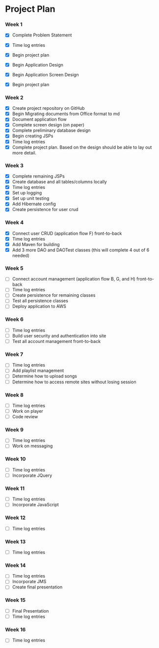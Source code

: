 # Project Plan

### Week 1
- [X] Complete Problem Statement
- [X] Time log entries
- [X] Begin project plan
- [X] Begin Application Design
- [X] Begin Application Screen Design
- [X] Begin project plan


### Week 2
- [X] Create project repository on GitHub
- [X] Begin Migrating documents from Office format to md
- [X] Document application flow
- [X] Complete screen design (on paper)
- [X] Complete preliminary database design
- [X] Begin creating JSPs
- [X] Time log entries
- [X] Complete project plan. Based on the design should be able to lay out more detail.

### Week 3 
- [X] Complete remaining JSPs
- [X] Create database and all tables/columns locally
- [X] Time log entries
- [X] Set up logging
- [X] Set up unit testing
- [X] Add Hibernate config
- [X] Create persistence for user crud

### Week 4
- [X] Connect user CRUD (application flow F) front-to-back
- [X] Time log entries
- [X] Add Maven for building
- [X] Add 3 more DAO and DAOTest classes (this will complete 4 out of 6 needed)

### Week 5

- [ ] Connect account management (application flow B, G, and H) front-to-back
- [ ] Time log entries
- [ ] Create persistence for remaining classes
- [ ] Test all persistence classes
- [ ] Deploy application to AWS

### Week 6
- [ ] Time log entries
- [ ] Build user security and authentication into site
- [ ] Test all account management front-to-back

### Week 7
- [ ] Time log entries
- [ ] Add playlist management
- [ ] Determine how to upload songs
- [ ] Determine how to access remote sites without losing session

### Week 8
- [ ] Time log entries
- [ ] Work on player
- [ ] Code review

### Week 9
- [ ] Time log entries
- [ ] Work on messaging

### Week 10
- [ ] Time log entries
- [ ] Incorporate JQuery

### Week 11
- [ ] Time log entries
- [ ] Incorporate JavaScript

### Week 12
- [ ] Time log entries

### Week 13
- [ ] Time log entries

### Week 14
- [ ] Time log entries
- [ ] Incorporate JMS
- [ ] Create final presentation

### Week 15
- [ ] Final Presentation
- [ ] Time log entries

### Week 16
- [ ] Time log entries







